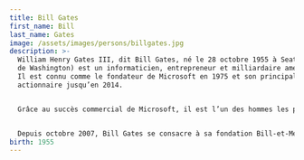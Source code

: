 ```yaml
---
title: Bill Gates
first_name: Bill
last_name: Gates
image: /assets/images/persons/billgates.jpg
description: >-
  William Henry Gates III, dit Bill Gates, né le 28 octobre 1955 à Seattle (État
  de Washington) est un informaticien, entrepreneur et milliardaire américain.
  Il est connu comme le fondateur de Microsoft en 1975 et son principal
  actionnaire jusqu’en 2014.


  Grâce au succès commercial de Microsoft, il est l’un des hommes les plus riches du monde depuis 1996. En 2021, le magazine Forbes classe Bill Gates 4e fortune avec 124 milliards de dollars.


  Depuis octobre 2007, Bill Gates se consacre à sa fondation Bill-et-Melinda-Gates. 
birth: 1955
---
```

